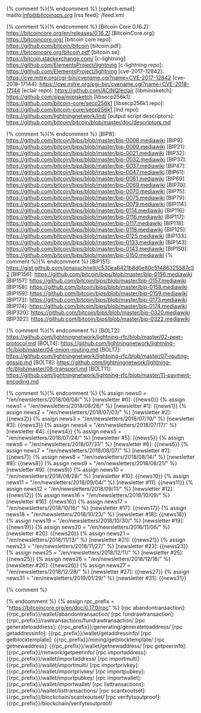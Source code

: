 {% comment %}<!-- internal site links, alphabetical order -->{% endcomment %}
[optech email]: mailto:info@bitcoinops.org
[rss feed]: /feed.xml

{% comment %}<!-- reused (or likely to be reused) external links, alphabetical order -->{% endcomment %}
[Bitcoin Core 0.16.2]: https://bitcoincore.org/en/releases/0.16.2/
[BitcoinCore.org]: https://bitcoincore.org/
[bitcoin core repo]: https://github.com/bitcoin/bitcoin
[bitcoin.pdf]: https://bitcoincore.org/bitcoin.pdf
[bitcoin.se]: https://bitcoin.stackexchange.com/
[c-lightning]: https://github.com/ElementsProject/lightning
[c-lightning repo]: https://github.com/ElementsProject/lightning
[cve-2017-12842]: https://cve.mitre.org/cgi-bin/cvename.cgi?name=CVE-2017-12842
[cve-2018-17144]: https://cve.mitre.org/cgi-bin/cvename.cgi?name=CVE-2018-17144
[eclair repo]: https://github.com/ACINQ/eclair
[libminisketch]: https://github.com/sipa/minisketch
[libsecp256k1]: https://github.com/bitcoin-core/secp256k1
[libsecp256k1 repo]: https://github.com/bitcoin-core/secp256k1
[lnd repo]: https://github.com/lightningnetwork/lnd/
[output script descriptors]: https://github.com/bitcoin/bitcoin/blob/master/doc/descriptors.md

{% comment %}<!-- BIPs in order lowest to highest -->{% endcomment %}
[BIP8]: https://github.com/bitcoin/bips/blob/master/bip-0008.mediawiki
[BIP9]: https://github.com/bitcoin/bips/blob/master/bip-0009.mediawiki
[BIP21]: https://github.com/bitcoin/bips/blob/master/bip-0021.mediawiki
[BIP32]: https://github.com/bitcoin/bips/blob/master/bip-0032.mediawiki
[BIP37]: https://github.com/bitcoin/bips/blob/master/bip-0037.mediawiki
[BIP47]: https://github.com/bitcoin/bips/blob/master/bip-0047.mediawiki
[BIP61]: https://github.com/bitcoin/bips/blob/master/bip-0061.mediawiki
[BIP69]: https://github.com/bitcoin/bips/blob/master/bip-0069.mediawiki
[BIP70]: https://github.com/bitcoin/bips/blob/master/bip-0070.mediawiki
[BIP75]: https://github.com/bitcoin/bips/blob/master/bip-0075.mediawiki
[BIP79]: https://github.com/bitcoin/bips/blob/master/bip-0079.mediawiki
[BIP114]: https://github.com/bitcoin/bips/blob/master/bip-0114.mediawiki
[BIP116]: https://github.com/bitcoin/bips/blob/master/bip-0116.mediawiki
[BIP117]: https://github.com/bitcoin/bips/blob/master/bip-0117.mediawiki
[BIP118]: https://github.com/bitcoin/bips/blob/master/bip-0118.mediawiki
[BIP125]: https://github.com/bitcoin/bips/blob/master/bip-0125.mediawiki
[BIP133]: https://github.com/bitcoin/bips/blob/master/bip-0133.mediawiki
[BIP143]: https://github.com/bitcoin/bips/blob/master/bip-0143.mediawiki
[BIP150]: https://github.com/bitcoin/bips/blob/master/bip-0150.mediawiki
{% comment %}<!-- FIXME: update if BIP151 ever updated -->{% endcomment %}
[BIP151]: https://gist.github.com/jonasschnelli/c530ea8421b8d0e80c51486325587c52
[BIP156]: https://github.com/bitcoin/bips/blob/master/bip-0156.mediawiki
[BIP157]: https://github.com/bitcoin/bips/blob/master/bip-0157.mediawiki
[BIP158]: https://github.com/bitcoin/bips/blob/master/bip-0158.mediawiki
[BIP159]: https://github.com/bitcoin/bips/blob/master/bip-0159.mediawiki
[BIP173]: https://github.com/bitcoin/bips/blob/master/bip-0173.mediawiki
[BIP174]: https://github.com/bitcoin/bips/blob/master/bip-0174.mediawiki
[BIP320]: https://github.com/bitcoin/bips/blob/master/bip-0320.mediawiki
[BIP322]: https://github.com/bitcoin/bips/blob/master/bip-0322.mediawiki

{% comment %}<!-- BOLTs in order lowest to highest -->{% endcomment %}
[BOLT2]: https://github.com/lightningnetwork/lightning-rfc/blob/master/02-peer-protocol.md
[BOLT4]: https://github.com/lightningnetwork/lightning-rfc/blob/master/04-onion-routing.md
[BOLT7]: https://github.com/lightningnetwork/lightning-rfc/blob/master/07-routing-gossip.md
[BOLT8]: https://github.com/lightningnetwork/lightning-rfc/blob/master/08-transport.md
[BOLT11]: https://github.com/lightningnetwork/lightning-rfc/blob/master/11-payment-encoding.md

{% comment %}<!-- old newsletters (variables & links) in date order earliest to latest -->{% endcomment %}
{% assign news0 = "/en/newsletters/2018/06/08/" %}
[newsletter #0]: {{news0}}
{% assign news1 = "/en/newsletters/2018/06/26/" %}
[newsletter #1]: {{news1}}
{% assign news2 = "/en/newsletters/2018/07/03/" %}
[newsletter #2]: {{news2}}
{% assign news3 = "/en/newsletters/2018/07/10/" %}
[newsletter #3]: {{news3}}
{% assign news4 = "/en/newsletters/2018/07/17/" %}
[newsletter #4]: {{news4}}
{% assign news5 = "/en/newsletters/2018/07/24/" %}
[newsletter #5]: {{news5}}
{% assign news6 = "/en/newsletters/2018/07/31/" %}
[newsletter #6]: {{news6}}
{% assign news7 = "/en/newsletters/2018/08/07/" %}
[newsletter #7]: {{news7}}
{% assign news8 = "/en/newsletters/2018/08/14/" %}
[newsletter #8]: {{news8}}
{% assign news9 = "/en/newsletters/2018/08/21/" %}
[newsletter #9]: {{news9}}
{% assign news10 = "/en/newsletters/2018/08/28/" %}
[newsletter #10]: {{news10}}
{% assign news11 = "/en/newsletters/2018/09/04/" %}
[newsletter #11]: {{news11}}
{% assign news12 = "/en/newsletters/2018/09/11/" %}
[newsletter #12]: {{news12}}
{% assign news16 = "/en/newsletters/2018/10/09/" %}
[newsletter #16]: {{news16}}
{% assign news17 = "/en/newsletters/2018/10/16/" %}
[newsletter #17]: {{news17}}
{% assign news18 = "/en/newsletters/2018/10/23/" %}
[newsletter #18]: {{news18}}
{% assign news19 = "/en/newsletters/2018/10/30/" %}
[newsletter #19]: {{news19}}
{% assign news20 = "/en/newsletters/2018/11/06/" %}
[newsletter #20]: {{news20}}
{% assign news21 = "/en/newsletters/2018/11/13/" %}
[newsletter #21]: {{news21}}
{% assign news23 = "/en/newsletters/2018/11/27/" %}
[newsletter #23]: {{news23}}
{% assign news25 = "/en/newsletters/2018/12/11/" %}
[newsletter #25]: {{news25}}
{% assign news26 = "/en/newsletters/2018/12/18/" %}
[newsletter #26]: {{news26}}
{% assign news27 = "/en/newsletters/2018/12/28/" %}
[newsletter #27]: {{news27}}
{% assign news31 = "/en/newsletters/2019/01/29/" %}
[newsletter #31]: {{news31}}

{% comment %}
<!--REQUIRES PERIODIC UPDATE: update rpc_version below to latest
version of BitcoinCore.org's RPC docs-->
{% endcomment %}
{% assign rpc_prefix = "https://bitcoincore.org/en/doc/0.17.0/rpc" %}
[rpc abandontransaction]: {{rpc_prefix}}/wallet/abandontransaction/
[rpc fundrawtransaction]: {{rpc_prefix}}/rawtransactions/fundrawtransaction/
[rpc generatetoaddress]: {{rpc_prefix}}/generating/generatetoaddress/
[rpc getaddressinfo]: {{rpc_prefix}}/wallet/getaddressinfo/
[rpc getblocktemplate]: {{rpc_prefix}}/mining/getblocktemplate/
[rpc getnewaddress]: {{rpc_prefix}}/wallet/getnewaddress/
[rpc getpeerinfo]: {{rpc_prefix}}/network/getpeerinfo/
[rpc importaddress]:   {{rpc_prefix}}/wallet/importaddress/
[rpc importmulti]:   {{rpc_prefix}}/wallet/importmulti/
[rpc importprivkey]:   {{rpc_prefix}}/wallet/importprivkey/
[rpc importpubkey]:   {{rpc_prefix}}/wallet/importpubkey/
[rpc importwallet]:   {{rpc_prefix}}/wallet/importwallet/
[rpc listtransactions]: {{rpc_prefix}}/wallet/listtransactions/
[rpc scantxoutset]:   {{rpc_prefix}}/blockchain/scantxoutset/
[rpc verifytxoutproof]:   {{rpc_prefix}}/blockchain/verifytxoutproof/
